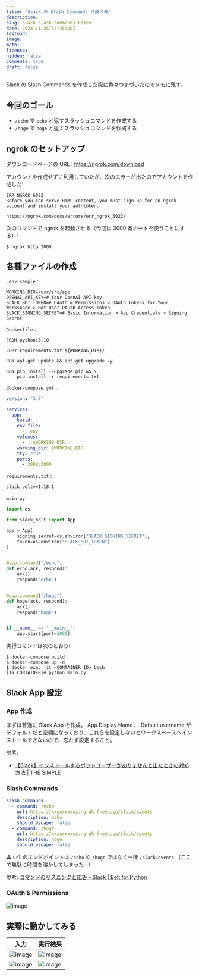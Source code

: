 ```yaml
---
title: "Slack の Slash Commands 作成メモ"
description:
slug: slack-slash-commands-notes
date: 2023-11-25T17:45:00Z
lastmod:
image:
math:
license:
hidden: false
comments: true
draft: false
---
```


Slack の Slash Commands を作成した際に色々つまづいたのでメモに残す。

## 今回のゴール

- `/echo` で `echo` と返すスラッシュコマンドを作成する
- `/hoge` で `hoge` と返すスラッシュコマンドを作成する

## ngrok のセットアップ

ダウンロードページの URL :
https://ngrok.com/download

アカウントを作成せずに利用していたが、次のエラーが出たのでアカウントを作成した:

```
ERR_NGROK_6022
Before you can serve HTML content, you must sign up for an ngrok account and install your authtoken.

https://ngrok.com/docs/errors/err_ngrok_6022/
```

次のコマンドで ngrok を起動させる（今回は 3000 番ポートを使うことにする）:

```
$ ngrok http 3000
```

## 各種ファイルの作成

`.env.sample` :

```
WORKING_DIR=/usr/src/app
OPENAI_API_KEY=# Your OpenAI API key
SLACK_BOT_TOKEN=# OAuth & Permissions > OAuth Tokens for Your Workspace > Bot User OAuth Access Token
SLACK_SIGNING_SECRET=# Basic Information > App Credentials > Signing Secret
```

`Dockerfile` :

```
FROM python:3.10

COPY requirements.txt ${WORKING_DIR}/

RUN apt-get update && apt-get upgrade -y

RUN pip install --upgrade pip && \
    pip install -r requirements.txt
```

`docker-compose.yml` :

```yml
version: "3.7"

services:
  app:
    build: .
    env_file:
      - .env
    volumes:
      - .:$WORKING_DIR
    working_dir: $WORKING_DIR
    tty: true
    ports:
      - 3000:3000
```

`requirements.txt` :

```txt
slack_bolt==1.18.1
```

`main.py` :

```python
import os

from slack_bolt import App

app = App(
    signing_secret=os.environ["SLACK_SIGNING_SECRET"],
    token=os.environ["SLACK_BOT_TOKEN"]
)


@app.command("/echo")
def echo(ack, respond):
    ack()
    respond("echo")


@app.command("/hoge")
def hoge(ack, respond):
    ack()
    respond("hoge")


if __name__ == "__main__":
    app.start(port=3000)
```

実行コマンドは次のとおり:

```
$ docker-compose build
$ docker-compose up -d
$ docker exec -it <CONTAINER_ID> bash
[IN CONTAINER]# python main.py
```

## Slack App 設定

### App 作成

まずは普通に Slack App を作成。 App Display Name 、 Default username がデフォルトだと空欄になっており、これらを設定しないとワークスペースへインストールできないので、忘れず設定すること。

参考:

- [【Slack】インストールするボットユーザーがありませんと出たときの対処方法 | THE SIMPLE](https://the-simple.jp/slack-nobotuser)

### Slash Commands

```yml
slash_commands:
  - command: /echo
    url: https://xxxxxxxxxx.ngrok-free.app/slack/events
    description: echo
    should_escape: false
  - command: /hoge
    url: https://xxxxxxxxxx.ngrok-free.app/slack/events
    description: hoge
    should_escape: false
```

⚠️ `url` のエンドポイントは `/echo` や `/hoge` ではなく一律 `/slack/events` （ここで無駄に時間を溶かしてしまった…）

参考: [コマンドのリスニングと応答 - Slack | Bolt for Python](https://slack.dev/bolt-python/ja-jp/concepts#basic:~:text=%E3%82%A2%E3%83%97%E3%83%AA%E3%81%AE%E8%A8%AD%E5%AE%9A%E3%81%A7%E3%82%B3%E3%83%9E%E3%83%B3%E3%83%89%E3%82%92%E7%99%BB%E9%8C%B2%E3%81%99%E3%82%8B%E3%81%A8%E3%81%8D%E3%81%AF%E3%80%81%E3%83%AA%E3%82%AF%E3%82%A8%E3%82%B9%E3%83%88%20URL%20%E3%81%AE%E6%9C%AB%E5%B0%BE%E3%81%AB%20/slack/events%20%E3%82%92%E3%81%A4%E3%81%91%E3%81%BE%E3%81%99%E3%80%82)

### OAuth & Permissions

![image](https://github.com/yamamoto-yuta/article-summarize-bot/assets/55144709/99b922b3-405a-477c-bfea-a2ebf1480ebc)

## 実際に動かしてみる

| 入力                                                                                                                  | 実行結果                                                                                                              |
| --------------------------------------------------------------------------------------------------------------------- | --------------------------------------------------------------------------------------------------------------------- |
| ![image](https://github.com/yamamoto-yuta/article-summarize-bot/assets/55144709/83a521fd-f0c4-4811-bb05-f9691bda87c2) | ![image](https://github.com/yamamoto-yuta/article-summarize-bot/assets/55144709/604b0883-79a4-4de9-a2bc-bef60f723b95) |
| ![image](https://github.com/yamamoto-yuta/article-summarize-bot/assets/55144709/64f3c44a-574e-4bf6-89d0-77f6279b1c16) | ![image](https://github.com/yamamoto-yuta/article-summarize-bot/assets/55144709/cf2f8f26-81c3-458f-8296-e16f220789ce) |
